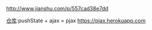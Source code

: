 http://www.jianshu.com/p/557cad38e7dd

[仓库](https://github.com/defunkt/jquery-pjax):pushState + ajax = pjax https://pjax.herokuapp.com
